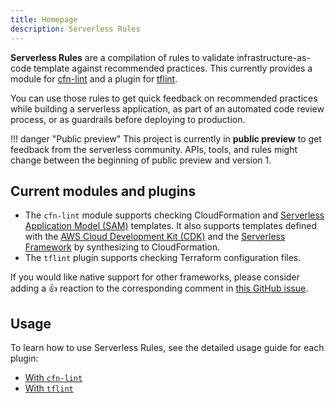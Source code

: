 ```yaml
---
title: Homepage
description: Serverless Rules
---
```


__Serverless Rules__ are a compilation of rules to validate infrastructure-as-code template against recommended practices. This currently provides a module for [cfn-lint](https://github.com/aws-cloudformation/cfn-python-lint) and a plugin for [tflint](https://github.com/terraform-linters/tflint).

You can use those rules to get quick feedback on recommended practices while building a serverless application, as part of an automated code review process, or as guardrails before deploying to production.

!!! danger "Public preview"
    This project is currently in __public preview__ to get feedback from the serverless community. APIs, tools, and rules might change between the beginning of public preview and version 1.

## Current modules and plugins

* The `cfn-lint` module supports checking CloudFormation and [Serverless Application Model (SAM)](https://docs.aws.amazon.com/serverless-application-model/latest/developerguide/what-is-sam.html) templates. It also supports templates defined with the [AWS Cloud Development Kit (CDK)](https://docs.aws.amazon.com/cdk/latest/guide/home.html) and the [Serverless Framework](https://www.serverless.com/) by synthesizing to CloudFormation.
* The `tflint` plugin supports checking Terraform configuration files.

If you would like native support for other frameworks, please consider adding a 👍 reaction to the corresponding comment in [this GitHub issue](https://github.com/awslabs/serverless-rules/issues/23).

## Usage

To learn how to use Serverless Rules, see the detailed usage guide for each plugin:

* [With `cfn-lint`](cfn-lint.md)
* [With `tflint`](tflint.md)